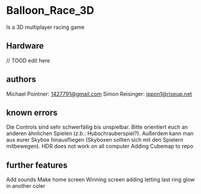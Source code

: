 # Balloon_Race_3D
Is a 3D multiplayer racing game

## Hardware
// TOOD edit here

## authors

Michael Pointner: 1427791@gmail.com
Simon Reisinger: ippon1@riseup.net


## known errors

Die Controls sind sehr schwerfällig bis unspielbar. Bitte orientiert euch an anderen ähnlichen Spielen (z.b.: Hubschrauberspiel?). Außerdem kann man aus eurer Skybox hinausfliegen (Skyboxen sollten sich mit den Spielern mitbewegen).
HDR does not work on all computer
Adding Cubemap to repo

## further features

Add sounds
Make home screen
Winning screen adding
letting last ring glow in another coler
